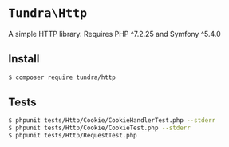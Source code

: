 # `Tundra\Http`

A simple HTTP library. Requires PHP ^7.2.25 and Symfony ^5.4.0


## Install

```bash
$ composer require tundra/http
```

## Tests

```bash
$ phpunit tests/Http/Cookie/CookieHandlerTest.php --stderr
$ phpunit tests/Http/Cookie/CookieTest.php --stderr
$ phpunit tests/Http/RequestTest.php
```